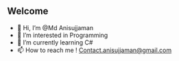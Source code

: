 ## Welcome
- 👋 Hi, I’m @Md Anisujjaman
- 👀 I’m interested in Programming
- 🌱 I’m currently learning C#
- 📫 How to reach me ! Contact.anisujjaman@gmail.com

<!---
Anisujjaman-Md/Anisujjaman-Md is a ✨ special ✨ repository because its `README.md` (this file) appears on your GitHub profile.
You can click the Preview link to take a look at your changes.
--->

